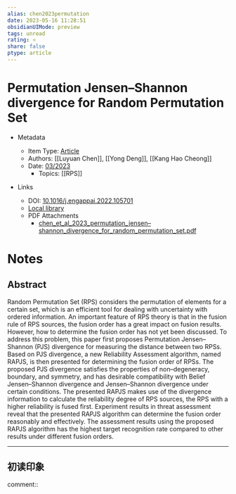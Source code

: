 ```yaml
---
alias: chen2023permutation
date: 2023-05-16 11:28:51
obsidianUIMode: preview
tags: unread
rating: ⭐
share: false
ptype: article
---
```


# Permutation Jensen–Shannon divergence for Random Permutation Set

- Metadata
  - Item Type: [Article](article)
  - Authors: [[Luyuan Chen]], [[Yong Deng]], [[Kang Hao Cheong]]
  - Date: [03/2023](03/2023)
    - Topics: [[RPS]]
  
- Links
  - DOI: [10.1016/j.engappai.2022.105701](https://doi.org/10.1016/j.engappai.2022.105701)
  - [Local library](zotero://select/items/1_TRPDFXJQ)
  - PDF Attachments
	- [chen_et_al_2023_permutation_jensen–shannon_divergence_for_random_permutation_set.pdf](zotero://open-pdf/library/items/4SISVA77)

# Notes

## Abstract

Random Permutation Set (RPS) considers the permutation of elements for a certain set, which is an efficient tool for dealing with uncertainty with ordered information. An important feature of RPS theory is that in the fusion rule of RPS sources, the fusion order has a great impact on fusion results. However, how to determine the fusion order has not yet been discussed. To address this problem, this paper first proposes Permutation Jensen–Shannon (PJS) divergence for measuring the distance between two RPSs. Based on PJS divergence, a new Reliability Assessment algorithm, named RAPJS, is then presented for determining the fusion order of RPSs. The proposed PJS divergence satisfies the properties of non–degeneracy, boundary, and symmetry, and has desirable compatibility with Belief Jensen–Shannon divergence and Jensen–Shannon divergence under certain conditions. The presented RAPJS makes use of the divergence information to calculate the reliability degree of RPS sources, the RPS with a higher reliability is fused first. Experiment results in threat assessment reveal that the presented RAPJS algorithm can determine the fusion order reasonably and effectively. The assessment results using the proposed RAPJS algorithm has the highest target recognition rate compared to other results under different fusion orders.
    


---

## 初读印象

comment::


